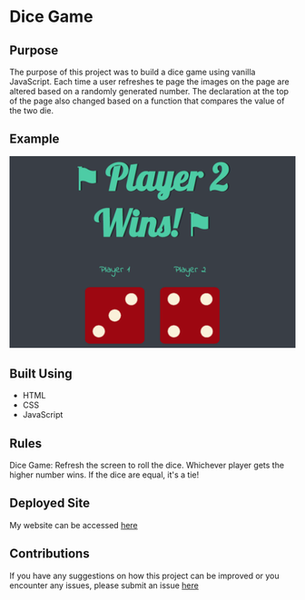# Dice Game

## Purpose 

The purpose of this project was to build a dice game using vanilla JavaScript. Each time a user refreshes te page the images on the page are altered based on a randomly generated number. The declaration at the top of the page also changed based on a function that compares the value of the two die. 

## Example
![Dice Game Image](https://github.com/MobolanleAdebesin/Dice-Game/blob/master/Dice%20Game.png)

## Built Using 
- HTML 
- CSS 
- JavaScript 

## Rules 

Dice Game: Refresh the screen to roll the dice. Whichever player gets the higher number wins. If the dice are equal, it's a tie! 

## Deployed Site 

My website can be accessed [here](https://mobolanleadebesin.github.io/Dice-Game/)

## Contributions 

If you have any suggestions on how this project can be improved or you encounter any issues, please submit an issue [here](https://github.com/MobolanleAdebesin/Dice-Game/issues)
